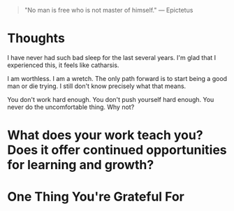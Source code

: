 
> \"No man is free who is not master of himself.\" — Epictetus

# Thoughts
I have never had such bad sleep for the last several years. I'm glad that I experienced this, it feels like catharsis.

I am worthless. I am a wretch. The only path forward is to start being a good man or die trying. I still don't know precisely what that means.

You don't work hard enough. You don't push yourself hard enough. You never do the uncomfortable thing. Why not?

# What does your work teach you? Does it offer continued opportunities for learning and growth?

# One Thing You're Grateful For

